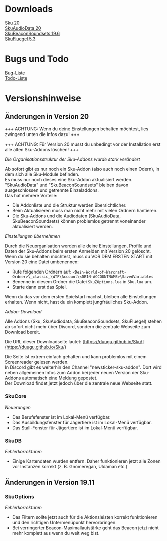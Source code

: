 # Downloads

[Sku 20](https://github.com/Duugu/Sku/releases/download/r20/Sku-r20-bcc.zip) <br>
[SkuAudioData 20](https://github.com/Duugu/SkuAudioData/releases/download/r20/SkuAudioData-r20-bcc.zip) <br>
[SkuBeaconSoundsets 19.6](https://github.com/Duugu/SkuBeaconSoundsets/releases/download/r19.6/SkuBeaconSoundsets-r19.6-bcc.zip) <br>
[SkuFluegel 5.3](https://github.com/Duugu/SkuFluegel/releases/download/r5.3/SkuFluegel-r5.3-bcc.zip) <br>

# Bugs und Todo
[Bug-Liste](https://github.com/Duugu/Sku/issues?q=is%3Aissue+is%3Aopen+label%3Abug) <br>
[Todo-Liste](https://github.com/Duugu/Sku/issues?q=is%3Aissue+is%3Aopen+label%3Aenhancement) <br>

# Versionshinweise

## Änderungen in Version 20

+++ ACHTUNG: Wenn du deine Einstellungen behalten möchtest, lies zwingend unten die Infos dazu! +++

+++ ACHTUNG: Für Version 20 musst du unbedingt vor der Installation erst alle alten Sku-Addons löschen! +++

*Die Organisationsstruktur der Sku-Addons wurde stark verändert*

  Ab sofort gibt es nur noch ein Sku-Addon (also auch noch einen Odern), in dem sich alle Sku-Module befinden.<br>
  Es muss nur noch dieses eine Sku-Addon aktualisiert werden.<br>
  "SkuAudioData" und "SkuBeaconSoundsets" bleiben davon ausgeschlossen und getrennte Einzeladdons.<br>
  Das hat mehrere Vorteile:<br>
  - Die Addonliste und die Struktur werden übersichtlicher.
  - Beim Aktualisieren muss man nicht mehr mit vielen Ordnern hantieren.
  - Die Sku-Addons und die Audiodaten (SkuAudioData, SkuBeaconSoundsets) können problemlos getrennt voneinander aktualisiert werden.

*Einstellungen übernehmen*

  Durch die Neuorganisation werden alle deine Einstellungen, Profile und Daten der Sku-Addons beim ersten Anmelden mit Version 20 gelöscht.<br>
  Wenn du sie behalten möchtest, muss du VOR DEM ERSTEN START mit Version 20 eine Datei umbenennen:<br>
  - Rufe folgenden Ordnern auf: ```<Dein-World-of-Warcraft-Ordner>\_classic_\WTF\Account\<DEIN-ACCOUNTNAME>\SavedVariables```
  - Benenne in diesem Ordner die Datei ```SkuZOptions.lua``` in ```Sku.lua``` um.
  - Starte dann erst das Spiel.

Wenn du das vor dem ersten Spielstart machst, bleiben alle Einstellungen erhalten. Wenn nicht, hast du ein komplett jungfräuliches Sku-Addon.

*Addon-Download*

  Alle Addons (Sku, SkuAudiodata, SkuBeaconSoundsets, SkuFluegel) stehen ab sofort nicht mehr über Discord, sondern die zentrale Webseite zum Download bereit.
  
  Die URL dieser Downloadseite lautet: [https://duugu.github.io/Sku/](https://duugu.github.io/Sku/)
  
  Die Seite ist extrem einfach gehalten und kann problemlos mit einem Screenreader gelesen werden.<br>
  In Discord gibt es weiterhin den Channel "newsticker-sku-addon". Dort wird neben allgemeinen Infos zum Addon bei jeder neuen Version der Sku-Addons automatisch eine Meldung gepostet.<br>
  Der Download findet jetzt jedoch über die zentrale neue Webseite statt.

### SkuCore
*Neuerungen*
- Das Berufefenster ist im Lokal-Menü verfügbar.
- Das Ausbildungsfenster für Jägertiere ist im Lokal-Menü verfügbar.
- Das Stall-Fenster für Jägertiere ist im Lokal-Menü verfügbar.

### SkuDB
*Fehlerkorrekturen*
- Einige Kartendaten wurden entfern. Daher funktionieren jetzt alle Zonen vor Instanzen korrekt (z. B. Gnomeregan, Uldaman etc.)

## Änderungen in Version 19.11

### SkuOptions
*Fehlerkorrekturen*
- Das Filtern sollte jetzt auch für die Aktionsleisten korrekt funktionieren und den richtigen Untermenüpunkt hervorbringen.
- Bei verringerter Beacon-Maximallautstärke geht das Beacon jetzt nicht mehr komplett aus wenn du weit weg bist.

